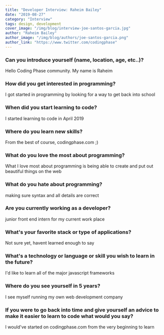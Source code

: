 ```yaml
---
title: "Developer Interview: Raheim Bailey"
date: "2019-08-27"
category: "Interview"
tags: design, development
cover_image: "/img/blog/interview-joe-santos-garcia.jpg"
author: "Raheim Bailey"
author_image: "/img/blog/authors/joe-santos-garcia.png"
author_link: "https://www.twitter.com/codingphase"
---
```


### Can you introduce yourself (name, location, age, etc..)?

Hello Coding Phase community. My name is Raheim

### How did you get interested in programming?

I got started in programming by looking for a way to get back into school

### When did you start learning to code?

I started learning to code in April 2019

### Where do you learn new skills?

From the best of course, codingphase.com ;)

### What do you love the most about programming?

What I love most about programming is being able to create and put out beautiful things on the web

### What do you hate about programming?

making sure syntax and all details are correct

### Are you currently working as a developer?

junior front end intern for my current work place

### What's your favorite stack or type of applications?

Not sure yet, havent learned enough to say

### What's a technology or language or skill you wish to learn in the future?

I'd like to learn all of the major javascript frameworks 

### Where do you see yourself in 5 years?

I see myself running my own web development company

### If you were to go back into time and give yourself an advice to make it easier to learn to code what would you say?

I would've started on codingphase.com from the very beginning to learn
